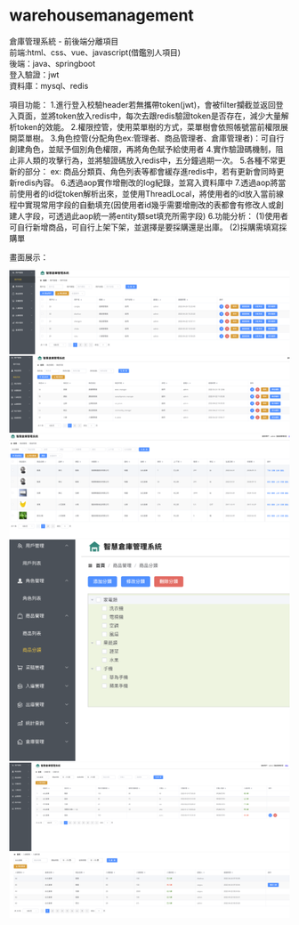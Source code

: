 # warehousemanagement  
倉庫管理系統 - 前後端分離項目  
前端:html、css、vue、javascript(借鑑別人項目)  
後端：java、springboot  
登入驗證：jwt         
資料庫：mysql、redis  

項目功能：
1.進行登入校驗header若無攜帶token(jwt)，會被filter攔截並返回登入頁面，並將token放入redis中，每次去跟redis驗證token是否存在，減少大量解析token的效能。
2.權限控管，使用菜單樹的方式，菜單樹會依照帳號當前權限展開菜單樹。
3.角色控管(分配角色ex:管理者、商品管理者、倉庫管理者)：可自行創建角色，並賦予個別角色權限，再將角色賦予給使用者
4.實作驗證碼機制，阻止非人類的攻擊行為，並將驗證碼放入redis中，五分鐘過期一次。
5.各種不常更新的部分： ex: 商品分類頁、角色列表等都會緩存進redis中，若有更新會同時更新redis內容。
6.透過aop實作增刪改的log紀錄，並寫入資料庫中
7.透過aop將當前使用者的id從token解析出來，並使用ThreadLocal，將使用者的id放入當前線程中實現常用字段的自動填充(因使用者id幾乎需要增刪改的表都會有修改人或創建人字段，可透過此aop統一將entity類set填充所需字段)
6.功能分析：
   (1)使用者可自行新增商品，可自行上架下架，並選擇是要採購還是出庫。
   (2)採購需填寫採購單

畫面展示：  

![image](https://github.com/ianian66666/warehousemanagement/blob/master/%E6%88%AA%E5%9C%96%202023-08-02%20%E4%B8%8B%E5%8D%886.47.04.png)
![image](https://github.com/ianian66666/warehousemanagement/blob/master/%E6%88%AA%E5%9C%96%202023-08-02%20%E4%B8%8B%E5%8D%886.52.18.png)
![image](https://github.com/ianian66666/warehousemanagement/blob/master/%E6%88%AA%E5%9C%96%202023-08-02%20%E4%B8%8B%E5%8D%886.52.46.png)
![image](https://github.com/ianian66666/warehousemanagement/blob/master/%E6%88%AA%E5%9C%96%202023-08-02%20%E4%B8%8B%E5%8D%886.52.56.png)
![image](https://github.com/ianian66666/warehousemanagement/blob/master/%E6%88%AA%E5%9C%96%202023-08-02%20%E4%B8%8B%E5%8D%886.59.25.png)
![image](https://github.com/ianian66666/warehousemanagement/blob/master/%E6%88%AA%E5%9C%96%202023-08-02%20%E4%B8%8B%E5%8D%887.01.22.png)

